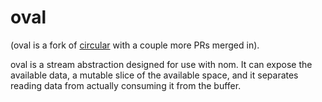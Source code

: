 # oval

(oval is a fork of [circular](https://github.com/sozu-proxy/circular) with a
couple more PRs merged in).

oval is a stream abstraction designed for use with nom. It can expose the
available data, a mutable slice of the available space, and it separates reading
data from actually consuming it from the buffer.
